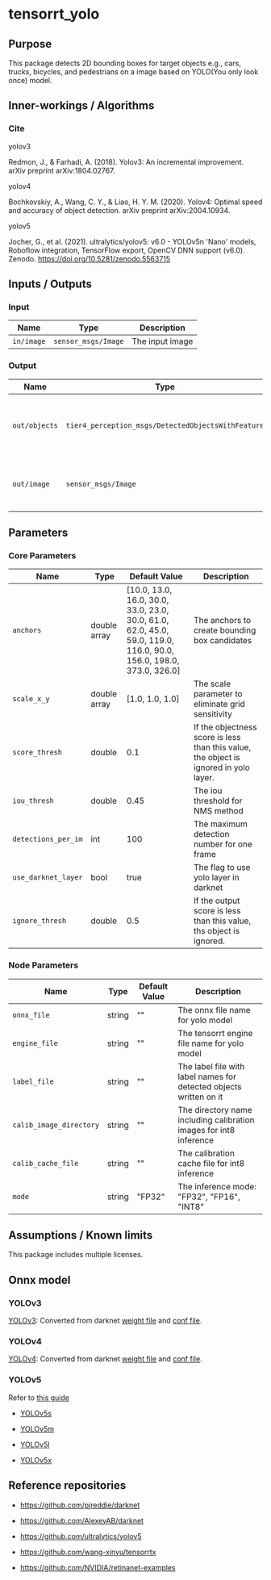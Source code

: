 # tensorrt_yolo

## Purpose

This package detects 2D bounding boxes for target objects e.g., cars, trucks, bicycles, and pedestrians on a image based on YOLO(You only look once) model.

## Inner-workings / Algorithms

### Cite

yolov3

Redmon, J., & Farhadi, A. (2018). Yolov3: An incremental improvement. arXiv preprint arXiv:1804.02767.

yolov4

Bochkovskiy, A., Wang, C. Y., & Liao, H. Y. M. (2020). Yolov4: Optimal speed and accuracy of object detection. arXiv preprint arXiv:2004.10934.

yolov5

Jocher, G., et al. (2021). ultralytics/yolov5: v6.0 - YOLOv5n 'Nano' models, Roboflow integration, TensorFlow export, OpenCV DNN support (v6.0). Zenodo. <https://doi.org/10.5281/zenodo.5563715>

## Inputs / Outputs

### Input

| Name       | Type                | Description     |
| ---------- | ------------------- | --------------- |
| `in/image` | `sensor_msgs/Image` | The input image |

### Output

| Name          | Type                                               | Description                                        |
| ------------- | -------------------------------------------------- | -------------------------------------------------- |
| `out/objects` | `tier4_perception_msgs/DetectedObjectsWithFeature` | The detected objects with 2D bounding boxes        |
| `out/image`   | `sensor_msgs/Image`                                | The image with 2D bounding boxes for visualization |

## Parameters

### Core Parameters

| Name                | Type         | Default Value                                                                                                      | Description                                                                           |
| ------------------- | ------------ | ------------------------------------------------------------------------------------------------------------------ | ------------------------------------------------------------------------------------- |
| `anchors`           | double array | [10.0, 13.0, 16.0, 30.0, 33.0, 23.0, 30.0, 61.0, 62.0, 45.0, 59.0, 119.0, 116.0, 90.0, 156.0, 198.0, 373.0, 326.0] | The anchors to create bounding box candidates                                         |
| `scale_x_y`         | double array | [1.0, 1.0, 1.0]                                                                                                    | The scale parameter to eliminate grid sensitivity                                     |
| `score_thresh`      | double       | 0.1                                                                                                                | If the objectness score is less than this value, the object is ignored in yolo layer. |
| `iou_thresh`        | double       | 0.45                                                                                                               | The iou threshold for NMS method                                                      |
| `detections_per_im` | int          | 100                                                                                                                | The maximum detection number for one frame                                            |
| `use_darknet_layer` | bool         | true                                                                                                               | The flag to use yolo layer in darknet                                                 |
| `ignore_thresh`     | double       | 0.5                                                                                                                | If the output score is less than this value, ths object is ignored.                   |

### Node Parameters

| Name                    | Type   | Default Value | Description                                                        |
| ----------------------- | ------ | ------------- | ------------------------------------------------------------------ |
| `onnx_file`             | string | ""            | The onnx file name for yolo model                                  |
| `engine_file`           | string | ""            | The tensorrt engine file name for yolo model                       |
| `label_file`            | string | ""            | The label file with label names for detected objects written on it |
| `calib_image_directory` | string | ""            | The directory name including calibration images for int8 inference |
| `calib_cache_file`      | string | ""            | The calibration cache file for int8 inference                      |
| `mode`                  | string | "FP32"        | The inference mode: "FP32", "FP16", "INT8"                         |

## Assumptions / Known limits

This package includes multiple licenses.

## Onnx model

### YOLOv3

[YOLOv3](https://drive.google.com/uc?id=1ZYoBqVynmO5kKntyN56GEbELRpuXG8Ym "YOLOv3"): Converted from darknet [weight file](https://pjreddie.com/media/files/yolov3.weights "weight file") and [conf file](https://github.com/pjreddie/darknet/blob/master/cfg/yolov3.cfg "conf file").

### YOLOv4

[YOLOv4](https://drive.google.com//uc?id=1vkNmSwcIpTkJ_-BrKhxtit0PBJeJYTVX "YOLOv4"): Converted from darknet [weight file](https://github.com/AlexeyAB/darknet/releases/download/darknet_yolo_v3_optimal/yolov4.weights "weight file") and [conf file](https://github.com/AlexeyAB/darknet/blob/master/cfg/yolov4.cfg "conf file").

### YOLOv5

Refer to [this guide](https://github.com/ultralytics/yolov5/issues/251 "guide")

- [YOLOv5s](https://drive.google.com/uc?id=1CF21nQWigwCPTr5psQZXg6cBQIOYKbad "YOLOv5s")

- [YOLOv5m](https://drive.google.com/uc?id=1a1h50KJH6slwmjKZpPlS-errukF-BrgG "YOLOv5m")

- [YOLOv5l](https://drive.google.com/uc?id=1xO8S92Cq7qrmx93UHHyA7Cd7-dJsBDP8 "YOLOv5l")

- [YOLOv5x](https://drive.google.com/uc?id=1kAHuNJUCxpD-yWrS6t95H3zbAPfClLxI "YOLOv5x")

## Reference repositories

- <https://github.com/pjreddie/darknet>

- <https://github.com/AlexeyAB/darknet>

- <https://github.com/ultralytics/yolov5>

- <https://github.com/wang-xinyu/tensorrtx>

- <https://github.com/NVIDIA/retinanet-examples>
